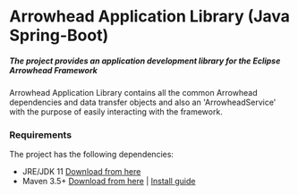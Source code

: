 # Arrowhead Application Library (Java Spring-Boot)
##### The project provides an application development library for the Eclipse Arrowhead Framework

Arrowhead Application Library contains all the common Arrowhead dependencies and data transfer objects and also an 'ArrowheadService' with the purpose of easily interacting with the framework.

### Requirements

The project has the following dependencies:
* JRE/JDK 11 [Download from here](https://www.oracle.com/technetwork/java/javase/downloads/jdk11-downloads-5066655.html)
* Maven 3.5+ [Download from here](http://maven.apache.org/download.cgi) | [Install guide](https://www.baeldung.com/install-maven-on-windows-linux-mac)
